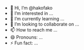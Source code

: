 - 👋 Hi, I’m @hakofako
- 👀 I’m interested in ...
- 🌱 I’m currently learning ...
- 💞️ I’m looking to collaborate on ...
- 📫 How to reach me ...
- 😄 Pronouns: ...
- ⚡ Fun fact: ...

<!---
hakofako/hakofako is a ✨ special ✨ repository because its `README.md` (this file) appears on your GitHub profile.
You can click the Preview link to take a look at your changes.
--->
